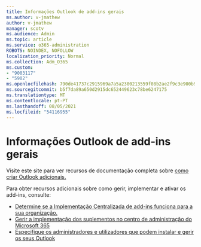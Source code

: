 ```yaml
---
title: Informações Outlook de add-ins gerais
ms.author: v-jmathew
author: v-jmathew
manager: scotv
ms.audience: Admin
ms.topic: article
ms.service: o365-administration
ROBOTS: NOINDEX, NOFOLLOW
localization_priority: Normal
ms.collection: Adm_O365
ms.custom:
- "9003117"
- "5902"
ms.openlocfilehash: 790de41737c2915969a7a5a2300213559f08b2ae2f9c3e900b96e0e25fb9c06a
ms.sourcegitcommit: b5f7da89a650d2915dc652449623c78be6247175
ms.translationtype: MT
ms.contentlocale: pt-PT
ms.lasthandoff: 08/05/2021
ms.locfileid: "54116955"
---
```

# <a name="general-outlook-add-ins-information"></a>Informações Outlook de add-ins gerais

Visite este site para ver recursos de documentação completa sobre [como criar Outlook adicionais.](https://docs.microsoft.com/office/dev/add-ins/outlook/)

Para obter recursos adicionais sobre como gerir, implementar e ativar os add-ins, consulte:

- [Determine se a Implementação Centralizada de add-ins funciona para a sua organização.](https://docs.microsoft.com/microsoft-365/admin/manage/centralized-deployment-of-add-ins)
- [Gerir a implementação dos suplementos no centro de administração do Microsoft 365](https://docs.microsoft.com/microsoft-365/admin/manage/manage-deployment-of-add-ins)
- [Especifique os administradores e utilizadores que podem instalar e gerir os seus Outlook](https://docs.microsoft.com/exchange/clients-and-mobile-in-exchange-online/add-ins-for-outlook/specify-who-can-install-and-manage-add-ins)
